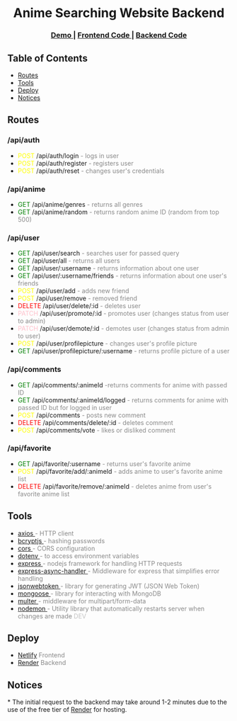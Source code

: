 <h1 align="center">Anime Searching Website Backend</h1>

<div align="center">
  <h3>
    <a href="https://animepx.netlify.app/">
      Demo
    </a>
    <span> | </span>
    <a href="https://github.com/GiorgiVartanov/react-anime-frontend">
      Frontend Code
    </a>
    <span> | </span>
    <a href="https://github.com/GiorgiVartanov/react-anime-backend">
      Backend Code
    </a>
  </h3>
</div>

## Table of Contents

- [Routes](#routes)
- [Tools](#tools)
- [Deploy](#deploy)
- [Notices](#notices)

## Routes

### /api/auth

- <span style="color: yellow;">POST</span> /api/auth/login <span style="opacity: 0.5;"> - logs in user </span>
- <span style="color: yellow;">POST</span> /api/auth/register <span style="opacity: 0.5;"> - registers user </span>
- <span style="color: yellow;">POST</span> /api/auth/reset <span style="opacity: 0.5;"> - changes user's credentials </span>

### /api/anime

- <span style="color: green;">GET</span> /api/anime/genres <span style="opacity: 0.5;"> - returns all genres </span>
- <span style="color: green;">GET</span> /api/anime/random <span style="opacity: 0.5;"> - returns random anime ID (random from top 500) </span>

### /api/user

- <span style="color: green;">GET</span> /api/user/search <span style="opacity: 0.5;"> - searches user for passed query </span>
- <span style="color: green;">GET</span> /api/user/all <span style="opacity: 0.5;"> - returns all users </span>
- <span style="color: green;">GET</span> /api/user/:username <span style="opacity: 0.5;"> - returns information about one user </span>
- <span style="color: green;">GET</span> /api/user/:username/friends <span style="opacity: 0.5;"> - returns information about one user's friends </span>
- <span style="color: yellow;">POST</span> /api/user/add <span style="opacity: 0.5;"> - adds new friend </span>
- <span style="color: yellow;">POST</span> /api/user/remove <span style="opacity: 0.5;"> - removed friend </span>
- <span style="color: red;">DELETE</span> /api/user/delete/:id <span style="opacity: 0.5;"> - deletes user </span>
- <span style="color: pink;">PATCH</span> /api/user/promote/:id <span style="opacity: 0.5;"> - promotes user (changes status from user to admin) </span>
- <span style="color: pink;">PATCH</span> /api/user/demote/:id <span style="opacity: 0.5;"> - demotes user (changes status from admin to user) </span>
- <span style="color: yellow;">POST</span> /api/user/profilepicture <span style="opacity: 0.5;"> - changes user's profile picture </span>
- <span style="color: green;">GET</span> /api/user/profilepicture/:username <span style="opacity: 0.5;"> - returns profile picture of a user </span>

### /api/comments

- <span style="color: green;">GET</span> /api/comments/:animeId <span style="opacity: 0.5;"> -returns comments for anime with passed ID </span>
- <span style="color: green;">GET</span> /api/comments/:animeId/logged <span style="opacity: 0.5;"> - returns comments for anime with passed ID but for logged in user </span>
- <span style="color: yellow;">POST</span> /api/comments <span style="opacity: 0.5;"> - posts new comment </span>
- <span style="color: red;">DELETE</span> /api/comments/delete/:id <span style="opacity: 0.5;"> - deletes comment </span>
- <span style="color: yellow;">POST</span> /api/comments/vote <span style="opacity: 0.5;"> - likes or disliked comment </span>

### /api/favorite

- <span style="color: green;">GET</span> /api/favorite/:username <span style="opacity: 0.5;"> - returns user's favorite anime </span>
- <span style="color: yellow;">POST</span> /api/favorite/add/:animeId <span style="opacity: 0.5;"> - adds anime to user's favorite anime list </span>
- <span style="color: red;">DELETE</span> /api/favorite/remove/:animeId <span style="opacity: 0.5;"> - deletes anime from user's favorite anime list </span>

## Tools

- <a href="https://react.dev"> axios </a> <span style="opacity: 0.5;"> - HTTP client </span>
- <a href="https://react.dev"> bcryptjs </a> <span style="opacity: 0.5;"> - hashing passwords </span>
- <a href="https://react.dev"> cors </a> <span style="opacity: 0.5;"> - CORS configuration </span>
- <a href="https://react.dev"> dotenv </a> <span style="opacity: 0.5;"> - to access environment variables </span>
- <a href="https://react.dev"> express </a> <span style="opacity: 0.5;"> - nodejs framework for handling HTTP requests </span>
- <a href="https://react.dev"> express-async-handler </a> <span style="opacity: 0.5;"> - Middleware for express that simplifies error handling </span>
- <a href="https://react.dev"> jsonwebtoken </a> <span style="opacity: 0.5;"> - library for generating JWT (JSON Web Token) </span>
- <a href="https://react.dev"> mongoose </a> <span style="opacity: 0.5;"> - library for interacting with MongoDB </span>
- <a href="https://react.dev"> multer </a> <span style="opacity: 0.5;"> - middleware for multipart/form-data </span>
- <a href="https://react.dev"> nodemon </a> <span style="opacity: 0.5;"> - Utility library that automatically restarts server when changes are made </span> <span style="opacity: 0.25;"> DEV </span>

## Deploy

- <a href="https://www.netlify.com">Netlify</a> <span style="opacity: 0.5;"> Frontend </span>
- <a href="https://render.com">Render</a> <span style="opacity: 0.5;"> Backend </span>

## Notices

\* The initial request to the backend may take around 1-2 minutes due to the use of the free tier of <a href="https://render.com">Render</a> for hosting.
